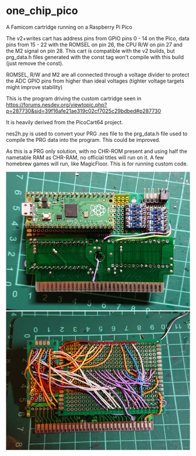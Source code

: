 # one_chip_pico
A Famicom cartridge running on a Raspberry Pi Pico

The v2+writes cart has address pins from GPIO pins 0 - 14 on the Pico, data pins from 15 - 22 with the ROMSEL on pin 26, the CPU R/W on pin 27 and the M2 signal on pin 28. This cart is compatible with the v2 builds, but prg_data.h files generated with the const tag won't compile with this build (just remove the const).

ROMSEL, R/W and M2 are all connected through a voltage divider to protect the ADC GPIO pins from higher than ideal voltages (tighter voltage targets might improve stability)

This is the program driving the custom cartridge seen in https://forums.nesdev.org/viewtopic.php?p=287730&sid=39f16afe21ae319c02cf7025c29bdbed#p287730

It is heavily derived from the PicoCart64 project.

nes2h.py is used to convert your PRG .nes file to the prg_data.h file used to compile the PRG data into the program. This could be improved.

As this is a PRG only solution, with no CHR-ROM present and using half the nametable RAM as CHR-RAM, no official titles will run on it. A few homebrew games will run, like MagicFloor. This is for running custom code.

![](images/v2+wfront.JPG)
![](images/v2+wback.JPG)
